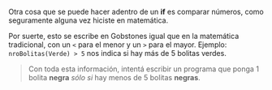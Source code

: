 Otra cosa que se puede hacer adentro de un **if** es comparar números, como seguramente alguna vez hiciste en matemática.

Por suerte, esto se escribe en Gobstones igual que en la matemática tradicional, con un `<` para el menor y un `>` para el mayor. Ejemplo: `nroBolitas(Verde) > 5` nos indica si hay más de 5 bolitas verdes.

> Con toda esta información, intentá escribir un programa que ponga 1 bolita **negra** _sólo si_ hay menos de 5 bolitas **negras**.